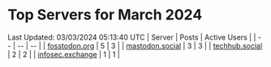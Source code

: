 # Top Servers for March 2024
Last Updated: 03/03/2024 05:13:40 UTC
| Server | Posts | Active Users |
| -- | -- | -- |
| [fosstodon.org](https://fosstodon.org/tags/PowerShell) | 5 | 3 |
| [mastodon.social](https://mastodon.social/tags/PowerShell) | 3 | 3 |
| [techhub.social](https://techhub.social/tags/PowerShell) | 2 | 2 |
| [infosec.exchange](https://infosec.exchange/tags/PowerShell) | 1 | 1 |
